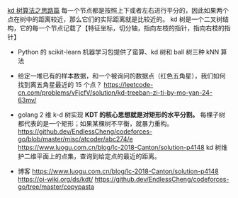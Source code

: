 [kd 树算法之思路篇](https://www.joinquant.com/view/community/detail/dd60bd4e89761b916fe36dc4d14bb272)
每一个节点都是按照上下或者左右进行平分的，因此如果两个点在树中的距离较近，那么它们的实际距离就是比较近的。
kd 树是一个二叉树结构，它的每一个节点记载了【特征坐标，切分轴，指向左枝的指针，指向右枝的指针】

- Python 的 scikit-learn 机器学习包提供了蛮算、kd 树和 ball 树三种 kNN 算法
- 给定一堆已有的样本数据，和一个被询问的数据点（红色五角星），我们如何找到离五角星最近的 15 个点？
  https://leetcode-cn.com/problems/vFjcfV/solution/kd-treeban-zi-ti-by-mo-yan-24-63mv/

- golang 2 维 k-d 树实现
  **KDT 的核心思想就是对矩形的水平分割。**
  每棵子树都代表的是一个矩形；如果某棵树不平衡，就暴力重构。
  https://github.dev/EndlessCheng/codeforces-go/blob/master/misc/atcoder/abc274/e
  https://www.luogu.com.cn/blog/lc-2018-Canton/solution-p4148
  kd 树维护二维平面上的点集，查询到给定点的最近的距离。

- 博客
  https://www.luogu.com.cn/blog/lc-2018-Canton/solution-p4148
  https://oi-wiki.org/ds/kdt/
  https://github.dev/EndlessCheng/codeforces-go/tree/master/copypasta

